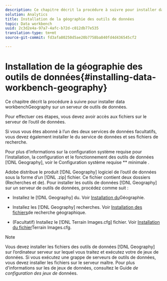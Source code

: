 ```yaml
---
description: Ce chapitre décrit la procédure à suivre pour installer data workbenchGeography sur un serveur de outils de données.
solution: Analytics
title: Installation de la géographie des outils de données
topic: Data workbench
uuid: 2c3d2e4a-97a7-4afc-b72d-c012db77e535
translation-type: tm+mt
source-git-commit: fd3afa80250d5ae20b7758ba840fd4d436545cf2

---
```



# Installation de la géographie des outils de données{#installing-data-workbench-geography}

Ce chapitre décrit la procédure à suivre pour installer data workbenchGeography sur un serveur de outils de données.

Pour effectuer ces étapes, vous devez avoir accès aux fichiers sur le serveur de l’outil de données.

Si vous vous êtes abonné à l’un des deux services de données facultatifs, vous devez également installer le  du service de données et ses fichiers de recherche.

Pour plus d’informations sur la configuration système requise pour l’installation, la configuration et le fonctionnement des outils de données [!DNL Geography], voir le Configuration système requise ** minimale .

Adobe distribue le produit [!DNL Geography] logiciel de l’outil de données sous la forme d’un [!DNL .zip] fichier. Ce fichier contient deux dossiers (Recherches et  de). Pour installer les outils de données [!DNL Geography] sur un serveur de outils de données, procédez comme suit :

* Installez le [!DNL Geography] du. Voir [Installation du](../../../home/c-geo-oview/c-inst-geo/t-inst-geo-prof.md)Géographie.

* Installez les [!DNL Geography] recherches. Voir [Installation des fichiers](../../../home/c-geo-oview/c-inst-geo/t-inst-lkp-files.md)de recherche géographique.

* (Facultatif) Installez le [!DNL Terrain Images.cfg] fichier. Voir [Installation du fichier](../../../home/c-geo-oview/c-inst-geo/t-inst-trn-imgs-file.md)Terrain Images.cfg.

>[!NOTE]
>
>Vous devez installer les fichiers des outils de données [!DNL Geography] sur l’ordinateur serveur sur lequel vous traitez et exécutez votre  de jeux de données. Si vous exécutez une grappe de serveurs de outils de données, vous devez installer les fichiers sur le serveur maître. Pour plus d&#39;informations sur les  de jeux de données, consultez le Guide *de configuration des jeux de* données.
